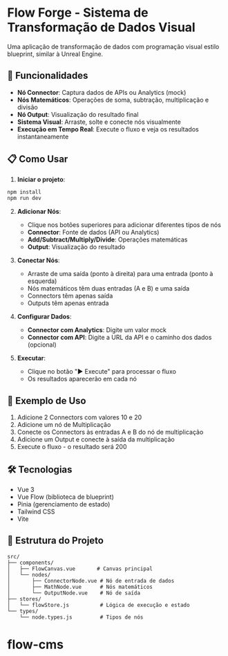 # Flow Forge - Sistema de Transformação de Dados Visual

Uma aplicação de transformação de dados com programação visual estilo blueprint, similar à Unreal Engine.

## 🚀 Funcionalidades

- **Nó Connector**: Captura dados de APIs ou Analytics (mock)
- **Nós Matemáticos**: Operações de soma, subtração, multiplicação e divisão
- **Nó Output**: Visualização do resultado final
- **Sistema Visual**: Arraste, solte e conecte nós visualmente
- **Execução em Tempo Real**: Execute o fluxo e veja os resultados instantaneamente

## 📋 Como Usar

1. **Iniciar o projeto**:
```bash
npm install
npm run dev
```

2. **Adicionar Nós**:
   - Clique nos botões superiores para adicionar diferentes tipos de nós
   - **Connector**: Fonte de dados (API ou Analytics)
   - **Add/Subtract/Multiply/Divide**: Operações matemáticas
   - **Output**: Visualização do resultado

3. **Conectar Nós**:
   - Arraste de uma saída (ponto à direita) para uma entrada (ponto à esquerda)
   - Nós matemáticos têm duas entradas (A e B) e uma saída
   - Connectors têm apenas saída
   - Outputs têm apenas entrada

4. **Configurar Dados**:
   - **Connector com Analytics**: Digite um valor mock
   - **Connector com API**: Digite a URL da API e o caminho dos dados (opcional)

5. **Executar**:
   - Clique no botão "▶ Execute" para processar o fluxo
   - Os resultados aparecerão em cada nó

## 🎯 Exemplo de Uso

1. Adicione 2 Connectors com valores 10 e 20
2. Adicione um nó de Multiplicação
3. Conecte os Connectors às entradas A e B do nó de multiplicação
4. Adicione um Output e conecte à saída da multiplicação
5. Execute o fluxo - o resultado será 200

## 🛠️ Tecnologias

- Vue 3
- Vue Flow (biblioteca de blueprint)
- Pinia (gerenciamento de estado)
- Tailwind CSS
- Vite

## 📝 Estrutura do Projeto

```
src/
├── components/
│   ├── FlowCanvas.vue       # Canvas principal
│   └── nodes/
│       ├── ConnectorNode.vue # Nó de entrada de dados
│       ├── MathNode.vue      # Nós matemáticos
│       └── OutputNode.vue    # Nó de saída
├── stores/
│   └── flowStore.js          # Lógica de execução e estado
└── types/
    └── node.types.js         # Tipos de nós
```
# flow-cms
